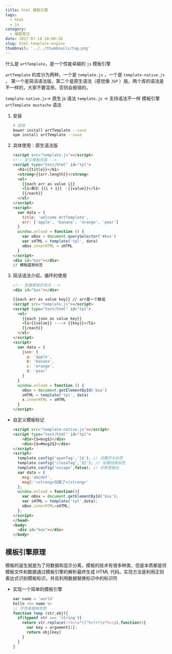 ```yaml
---
title: html 模板引擎
tags:
  - html
  - js
category:
  - 编程笔记
date: 2017-07-18 18:00:28
slug: html-template-engine
thumbnail: '../../thumbnails/tag.png'
---
```


什么是 `artTemplate`，是一个性能卓越的 `js` 模板引擎

`artTemplate` 的库分为两种，一个是 `template.js` ，一个是 `template-native.js` ， 第一个是简洁语法版，第二个是原生语法（感觉像 `JSP` ）版，两个库的语法是不一样的，大家不要混用，否则会报错的。

`template-native.js`-> 原生 js 语法
`template.js` -> 支持语法不一样 模板引擎 `artTemplate mustache` 语法

1. 安装

   ```bash
   # 安装
   bower install artTemplate --save
   npm install artTemplate --save
   ```

2. 具体使用：原生语法版

   ```html
   <script src="template.js"></script>
   <!-- 定义模板内容 -->
   <script type="text/html" id="tpl">
     <h1>{{title}}</h1>
     <strong>{{arr.length}}</strong>
     <ul>
       {{each arr as value i}}
       <li>索引 {{i + 1}} ：{{value}}</li>
       {{/each}}
     </ul>
   </script>
   <script>
     var data = {
       title: 'welcome ArtTemplate',
       arr: ['apple', 'banana', 'orange', 'pear']
     }
     window.onload = function () {
       var oBox = document.querySelector('#box')
       var sHTML = template('tpl', data)
       oBox.innerHTML = sHTML
     }
   </script>
   <div id="box"></div>
   // 模板盛放标签
   ```

3. 简洁语法介绍，循环的使用

   ```html
   <!-- 放置模板的地方 -->
   <div id="box"></div>

   {{each arr as value key}} // arr是一个数组
   <script src="template.js"></script>
   <script type="text/html" id="tpl">
     <ul>
       {{each json as value key}}
       <li>{{value}} ----> {{key}}</li>
       {{/each}}
     </ul>
   </script>
   <script>
     var data = {
       json: {
         a: 'apple',
         b: 'banana',
         c: 'orange',
         d: 'pear'
       }
     }
     window.onload = function () {
       oBox = document.getElementById('box')
       sHTML = template('tpl', data)
       x.innerHTML = sHTML
     }
   </script>
   ```

- 自定义模板标记

  ```html
  <script src="template-native.js"></script>
  <script type="text/html" id="tpl">
      <div>{$=msg$}</div>
      <div>{$=#msg2$}</div>
  </script>
  <script>
    template.config('openTag','{$'); // 设置开头标签
    template.config('closeTag','$}'); // 设置结尾标签
    template.config('escape',false); // 非转意输出
    var data = {
      msg:'abcdef',
      msg2:'<strong>加粗了</strong>'
    };
    window.onload = function(){
      var oBox = document.getElementById('box');
      var sHTML = template('tpl',data);
      oBox.innerHTML=sHTML;
    };
  </script>
  </head>
  <body>
    <div id="box"></div>
  </body>
  ```

## 模板引擎原理

模板的诞生就是为了将数据和显示分离，模板的技术有很多种类，但是本质都是将模板文件和数据通过模板引擎的解析最终生成 HTML 代码。实现方法是利用正则表达式识别模板标识，并且利用数据替换标识中的标识符

- 实现一个简单的模板引擎

  ```js
  var name = 'world'
  hello <%= name %>
  // 字符串替换思想
  function temp (str,obj){
    if(typeof str === 'string'){
      return str.replace(/<%=\s*([^%>]+)\s*%>/g),function(){
        var key = argument[1];
        return obj[key]
      }
    }
  }
  ```
